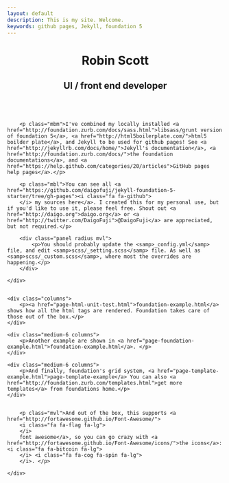 ```yaml
---
layout: default
description: This is my site. Welcome.
keywords: github pages, Jekyll, foundation 5
---
```


<header class="header-main">
	<h1>Robin Scott</h2>
	<h2>UI / front end developer</h1>
</header>

<div class="row">
	<div class="column">
		
		<p class="mbm">I've combined my locally installed <a href="http://foundation.zurb.com/docs/sass.html">libsass/grunt version of foundation 5</a>, <a href="http://html5boilerplate.com/">html5 boilder plate</a>, and Jekyll to be used for github pages! See <a href="http://jekyllrb.com/docs/home/">Jekyll's documentation</a>, <a href="http://foundation.zurb.com/docs/">the foundation documentations</a>, and <a href="https://help.github.com/categories/20/articles">GitHub pages help pages</a>.</p>

		<p class="mbl">You can see all <a href="https://github.com/daigofuji/jekyll-foundation-5-starter/tree/gh-pages"><i class="fa fa-github"> 	
		</i> my sources here</a>. I created this for my personal use, but if you'd like to use it, please feel free. Shout out <a href="http://daigo.org">daigo.org</a> or <a href="http://twitter.com/DaigoFuji">@DaigoFuji</a> are appreciated, but not required.</p>

		<div class="panel radius mvl">
			<p>You should probably update the <samp>_config.yml</samp> file, and edit <samp>scss/_setting.scss</samp> file. As well as <samp>scss/_custom.scss</samp>, where most the overrides are happening.</p>
		</div>

	</div>
</div>


<div class="row"> 

	<div class="columns">
		<p><a href="page-html-unit-test.html">foundation-example.html</a> shows how all the html tags are rendered. Foundation takes care of those out of the box.</p>
	</div>

	<div class="medium-6 columns">
		<p>Another example are shown in <a href="page-foundation-example.html">foundation-example.html</a>. </p>
	</div>

	<div class="medium-6 columns">
		<p>And finally, foundation's grid system, <a href="page-template-example.html">page-template-example</a> You can also <a href="http://foundation.zurb.com/templates.html">get more templates</a> from foundations home.</p>
	</div>

</div>

<div class="row">
	<div class="column">
	
		<p class="mvl">And out of the box, this supports <a href="http://fortawesome.github.io/Font-Awesome/">
		<i class="fa fa-flag fa-lg">	
		</i>
		font awesome</a>, so you can go crazy with <a href="http://fortawesome.github.io/Font-Awesome/icons/">the icons</a>: <i class="fa fa-bitcoin fa-lg">	
		</i> <i class="fa fa-cog fa-spin fa-lg">
		</i>. </p> 

	</div>
</div>
